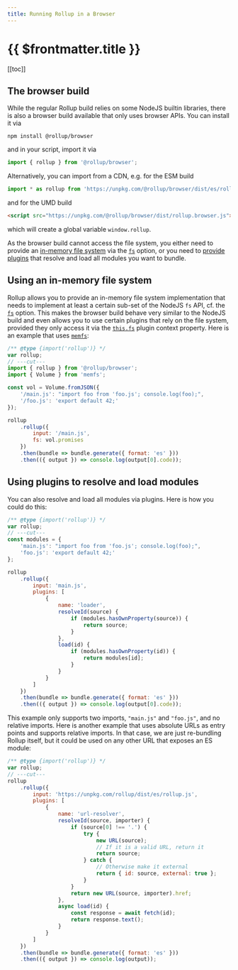 ```yaml
---
title: Running Rollup in a Browser
---
```


# {{ $frontmatter.title }}

[[toc]]

## The browser build

While the regular Rollup build relies on some NodeJS builtin libraries, there is also a browser build available that only uses browser APIs. You can install it via

```shell
npm install @rollup/browser
```

and in your script, import it via

```js
import { rollup } from '@rollup/browser';
```

Alternatively, you can import from a CDN, e.g. for the ESM build

```js
import * as rollup from 'https://unpkg.com/@rollup/browser/dist/es/rollup.browser.js';
```

and for the UMD build

```html
<script src="https://unpkg.com/@rollup/browser/dist/rollup.browser.js"></script>
```

which will create a global variable `window.rollup`.

As the browser build cannot access the file system, you either need to provide an [in-memory file system](#using-an-in-memory-file-system) via the [`fs`](../configuration-options/index.md#fs) option, or you need to [provide plugins](#using-plugins-to-resolve-and-load-modules) that resolve and load all modules you want to bundle.

## Using an in-memory file system

Rollup allows you to provide an in-memory file system implementation that needs to implement at least a certain sub-set of the NodeJS `fs` API, cf. the [`fs`](../configuration-options/index.md#fs) option. This makes the browser build behave very similar to the NodeJS build and even allows you to use certain plugins that rely on the file system, provided they only access it via the [`this.fs`](../plugin-development/index.md#this-fs) plugin context property. Here is an example that uses [`memfs`](https://www.npmjs.com/package/memfs):

```js twoslash
/** @type {import('rollup')} */
var rollup;
// ---cut---
import { rollup } from '@rollup/browser';
import { Volume } from 'memfs';

const vol = Volume.fromJSON({
	'/main.js': "import foo from 'foo.js'; console.log(foo);",
	'/foo.js': 'export default 42;'
});

rollup
	.rollup({
		input: '/main.js',
		fs: vol.promises
	})
	.then(bundle => bundle.generate({ format: 'es' }))
	.then(({ output }) => console.log(output[0].code));
```

## Using plugins to resolve and load modules

You can also resolve and load all modules via plugins. Here is how you could do this:

```js twoslash
/** @type {import('rollup')} */
var rollup;
// ---cut---
const modules = {
	'main.js': "import foo from 'foo.js'; console.log(foo);",
	'foo.js': 'export default 42;'
};

rollup
	.rollup({
		input: 'main.js',
		plugins: [
			{
				name: 'loader',
				resolveId(source) {
					if (modules.hasOwnProperty(source)) {
						return source;
					}
				},
				load(id) {
					if (modules.hasOwnProperty(id)) {
						return modules[id];
					}
				}
			}
		]
	})
	.then(bundle => bundle.generate({ format: 'es' }))
	.then(({ output }) => console.log(output[0].code));
```

This example only supports two imports, `"main.js"` and `"foo.js"`, and no relative imports. Here is another example that uses absolute URLs as entry points and supports relative imports. In that case, we are just re-bundling Rollup itself, but it could be used on any other URL that exposes an ES module:

```js twoslash
/** @type {import('rollup')} */
var rollup;
// ---cut---
rollup
	.rollup({
		input: 'https://unpkg.com/rollup/dist/es/rollup.js',
		plugins: [
			{
				name: 'url-resolver',
				resolveId(source, importer) {
					if (source[0] !== '.') {
						try {
							new URL(source);
							// If it is a valid URL, return it
							return source;
						} catch {
							// Otherwise make it external
							return { id: source, external: true };
						}
					}
					return new URL(source, importer).href;
				},
				async load(id) {
					const response = await fetch(id);
					return response.text();
				}
			}
		]
	})
	.then(bundle => bundle.generate({ format: 'es' }))
	.then(({ output }) => console.log(output));
```

